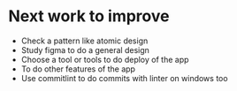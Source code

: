 # Next work to improve

- Check a pattern like atomic design
- Study figma to do a general design
- Choose a tool or tools to do deploy of the app
- To do other features of the app
- Use commitlint to do commits with linter on windows too
